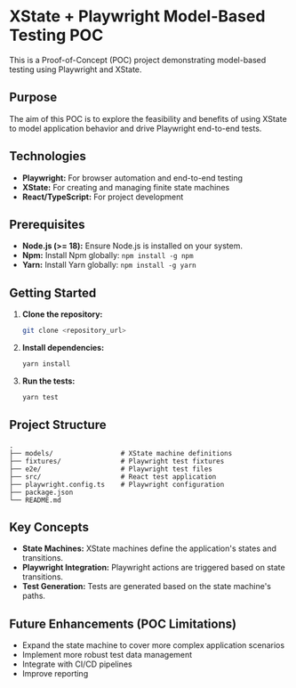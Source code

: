# XState + Playwright Model-Based Testing POC

This is a Proof-of-Concept (POC) project demonstrating model-based testing using Playwright and XState.

## Purpose

The aim of this POC is to explore the feasibility and benefits of using XState to model application behavior and drive Playwright end-to-end tests.

## Technologies

- **Playwright:** For browser automation and end-to-end testing
- **XState:** For creating and managing finite state machines
- **React/TypeScript:** For project development

## Prerequisites

- **Node.js (>= 18):** Ensure Node.js is installed on your system.
- **Npm:** Install Npm globally: `npm install -g npm`
- **Yarn:** Install Yarn globally: `npm install -g yarn`

## Getting Started

1.  **Clone the repository:**
    ```bash
    git clone <repository_url>
    ```
2.  **Install dependencies:**
    ```bash
    yarn install
    ```
3.  **Run the tests:**
    ```bash
    yarn test
    ```

## Project Structure

```
.
├── models/                 # XState machine definitions
├── fixtures/               # Playwright test fixtures
├── e2e/                    # Playwright test files
├── src/                    # React test application
├── playwright.config.ts    # Playwright configuration
├── package.json
└── README.md
```

## Key Concepts

- **State Machines:** XState machines define the application's states and transitions.
- **Playwright Integration:** Playwright actions are triggered based on state transitions.
- **Test Generation:** Tests are generated based on the state machine's paths.

## Future Enhancements (POC Limitations)

- Expand the state machine to cover more complex application scenarios
- Implement more robust test data management
- Integrate with CI/CD pipelines
- Improve reporting
